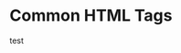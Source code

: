 # Common HTML Tags

test

<!--
  <h1>Learning HTML</h1>


   <H1>this is a heading</H1>
    

<a href="http://www.andynilson.com/" target="_blank">this is a link to my webpage.</a>


<br/>


<span>this is a span</span>
<br>
<span>this is another span</span>

<div style="color:#00ff00">this is a div </div>

<div style="color:#00fff0">this is another div 
</div>

<button type="button" onclick="alert('you just clicked a button')">Click Me!</button>

<p> 
<!- - this is how you add a comment in HTML - ->
</p>

    
The main difference is that the span tag is an inline element, whereas the div tag is a block level element.
* h1 is the biggest heading
* H2 is a smaller heading
* H6 is a smallest heading

* in HTML links are defined as anchor tag
* href specifies a link's destination
* The target attribute specifies where to open the linked document
     

<br/> this is a line brake

   
The span tag is used to group inline-elements in a document.
The div tag defines a division or a section in an HTML document and is also used to group block-elements to format them with CSS.

-->
  
